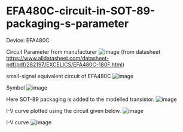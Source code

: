 # EFA480C-circuit-in-SOT-89-packaging-s-parameter

Device: EFA480C

Circuit Parameter from manufacturer
![image](https://github.com/user-attachments/assets/56c1ee6c-9b64-433c-85a6-2e4caf806529)
(from datasheet  https://www.alldatasheet.com/datasheet-pdf/pdf/282197/EXCELICS/EFA480C-180F.html)

small-signal equivalent circuit of EFA480C
![image](https://github.com/user-attachments/assets/d429e2e6-bfd9-4651-a43d-e429af63b05a)

Symbol
![image](https://github.com/user-attachments/assets/452e69da-8bdb-44ed-81b5-ae604a4538e4)


Here SOT-89 packaging is added to the modelled transistor.
![image](https://github.com/user-attachments/assets/399b9729-cc3e-46f3-8651-9d121e70e762)

I-V curve plotted using the circuit given below.
![image](https://github.com/user-attachments/assets/fb8a6a59-95bf-4e66-b281-26644b53adbe)

I-V curve
![image](https://github.com/user-attachments/assets/789bc0e7-74e3-40cf-af42-bccc660850bd)

